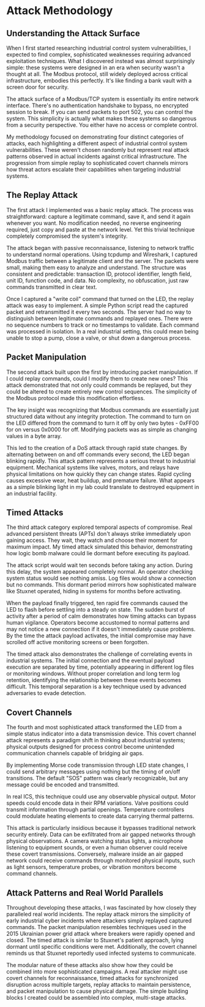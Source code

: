 
# Attack Methodology

## Understanding the Attack Surface

When I first started researching industrial control system vulnerabilities, I expected to find complex, sophisticated weaknesses requiring advanced exploitation techniques. What I discovered instead was almost surprisingly simple: these systems were designed in an era when security wasn't a thought at all. The Modbus protocol, still widely deployed across critical infrastructure, embodies this perfectly. It's like finding a bank vault with a screen door for security.

The attack surface of a Modbus/TCP system is essentially its entire network interface. There's no authentication handshake to bypass, no encrypted session to break. If you can send packets to port 502, you can control the system. This simplicity is actually what makes these systems so dangerous from a security perspective. You either have no access or complete control.

My methodology focused on demonstrating four distinct categories of attacks, each highlighting a different aspect of industrial control system vulnerabilities. These weren't chosen randomly but represent real attack patterns observed in actual incidents against critical infrastructure. The progression from simple replay to sophisticated covert channels mirrors how threat actors escalate their capabilities when targeting industrial systems.

## The Replay Attack

The first attack I implemented was a basic replay attack. The process was straightforward: capture a legitimate command, save it, and send it again whenever you want. No modification needed, no reverse engineering required, just copy and paste at the network level. Yet this trivial technique completely compromised the system's integrity.

The attack began with passive reconnaissance, listening to network traffic to understand normal operations. Using tcpdump and Wireshark, I captured Modbus traffic between a legitimate client and the server. The packets were small, making them easy to analyze and understand. The structure was consistent and predictable: transaction ID, protocol identifier, length field, unit ID, function code, and data. No complexity, no obfuscation, just raw commands transmitted in clear text.

Once I captured a "write coil" command that turned on the LED, the replay attack was easy to implement. A simple Python script read the captured packet and retransmitted it every two seconds. The server had no way to distinguish between legitimate commands and replayed ones. There were no sequence numbers to track or no timestamps to validate. Each command was processed in isolation. In a real industrial setting, this could mean being unable to stop a pump, close a valve, or shut down a dangerous process. 

## Packet Manipulation

The second attack built upon the first by introducing packet manipulation. If I could replay commands, could I modify them to create new ones? This attack demonstrated that not only could commands be replayed, but they could be altered to create entirely new control sequences. The simplicity of the Modbus protocol made this modification effortless.

The key insight was recognizing that Modbus commands are essentially just structured data without any integrity protection. The command to turn on the LED differed from the command to turn it off by only two bytes - 0xFF00 for on versus 0x0000 for off. Modifying packets was as simple as changing values in a byte array.

This led to the creation of a DoS attack through rapid state changes. By alternating between on and off commands every second, the LED began blinking rapidly. This attack pattern represents a serious threat to industrial equipment. Mechanical systems like valves, motors, and relays have physical limitations on how quickly they can change states. Rapid cycling causes excessive wear, heat buildup, and premature failure. What appears as a simple blinking light in my lab could translate to destroyed equipment in an industrial facility.

## Timed Attacks

The third attack category explored temporal aspects of compromise. Real advanced persistent threats (APTs) don't always strike immediately upon gaining access. They wait, they watch and choose their moment for maximum impact. My timed attack simulated this behavior, demonstrating how logic bomb malware could lie dormant before executing its payload.

The attack script would wait ten seconds before taking any action. During this delay, the system appeared completely normal. An operator checking system status would see nothing amiss. Log files would show a connection but no commands. This dormant period mirrors how sophisticated malware like Stuxnet operated, hiding in systems for months before activating.

When the payload finally triggered, ten rapid fire commands caused the LED to flash before settling into a steady on state. The sudden burst of activity after a period of calm demonstrates how timing attacks can bypass human vigilance. Operators become accustomed to normal patterns and may not notice a new connection if it doesn't immediately cause problems. By the time the attack payload activates, the initial compromise may have scrolled off active monitoring screens or been forgotten.

The timed attack also demonstrates the challenge of correlating events in industrial systems. The initial connection and the eventual payload execution are separated by time, potentially appearing in different log files or monitoring windows. Without proper correlation and long term log retention, identifying the relationship between these events becomes difficult. This temporal separation is a key technique used by advanced adversaries to evade detection.

## Covert Channels

The fourth and most sophisticated attack transformed the LED from a simple status indicator into a data transmission device. This covert channel attack represents a paradigm shift in thinking about industrial systems; physical outputs designed for process control become unintended communication channels capable of bridging air gaps.

By implementing Morse code transmission through LED state changes, I could send arbitrary messages using nothing but the timing of on/off transitions. The default "SOS" pattern was clearly recognizable, but any message could be encoded and transmitted.

In real ICS, this technique could use any observable physical output. Motor speeds could encode data in their RPM variations. Valve positions could transmit information through partial openings. Temperature controllers could modulate heating elements to create data carrying thermal patterns.

This attack is particularly insidious because it bypasses traditional network security entirely. Data can be exfiltrated from air gapped networks through physical observations. A camera watching status lights, a microphone listening to equipment sounds, or even a human observer could receive these covert transmissions. Conversely, malware inside an air gapped network could receive commands through monitored physical inputs, such as light sensors, temperature probes, or vibration monitors become command channels.

## Attack Patterns and Real World Parallels

Throughout developing these attacks, I was fascinated by how closely they paralleled real world incidents. The replay attack mirrors the simplicity of early industrial cyber incidents where attackers simply replayed captured commands. The packet manipulation resembles techniques used in the 2015 Ukrainian power grid attack where breakers were rapidly opened and closed. The timed attack is similar to Stuxnet's patient approach, lying dormant until specific conditions were met. Additionally, the covert channel reminds us that Stuxnet reportedly used infected systems to communicate.

The modular nature of these attacks also show how they could be combined into more sophisticated campaigns. A real attacker might use covert channels for reconnaissance, timed attacks for synchronized disruption across multiple targets, replay attacks to maintain persistence, and packet manipulation to cause physical damage. The simple building blocks I created could be assembled into complex, multi-stage attacks.
